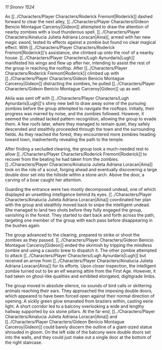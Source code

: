 _11 Sirorev 1524_

As [[../Characters/Player Characters/Roderick Fremont|Roderick]] dashed forward to clear the next alley, [[../Characters/Player Characters/Gideon Benicio Montague Carceroy|Gideon]] attempted to draw the attention of nearby zombies with a loud thunderous spell. [[../Characters/Player Characters/Ainalucia Julieta Adriana Loracan|Aina]], armed with her new magic sword, tested its effects against a zombie but found no clear magical effect. With [[../Characters/Player Characters/Roderick Fremont|Roderick]]'s assistance, she climbed up onto the roof of a nearby house. [[../Characters/Player Characters/Lugh Aynurdaris|Lugh]] manifested his wings and flew up after her, intending to assist the rest of the group in reaching the rooftop. After [[../Characters/Player Characters/Roderick Fremont|Roderick]] climbed up with [[../Characters/Player Characters/Gideon Benicio Montague Carceroy|Gideon]] distracting the zombies, he pulled [[../Characters/Player Characters/Gideon Benicio Montague Carceroy|Gideon]] up as well.

Akila was sent off with [[../Characters/Player Characters/Lugh Aynurdaris|Lugh]]'s shiny new bell to draw away some of the pursuing zombies before the group attempted to navigate the rooftops. Initially, their progress was marred by noise, and the zombies followed. However, it seemed the undead lacked pattern recognition, allowing the group to evade them. A few roofs later, where they managed to remain quiet, they safely descended and stealthily proceeded through the town and the surrounding fields. As they reached the forest, they encountered more zombies heading toward town, inadvertently revealing the path to the temple.

After finding a secluded clearing, the group took a much-needed rest to allow [[../Characters/Player Characters/Roderick Fremont|Roderick]] to recover from the beating he had taken from the zombies. [[../Characters/Player Characters/Ainalucia Julieta Adriana Loracan|Aina]] took on the role of a scout, forging ahead and eventually discovering a large double door set into the hillside within a stone arch. Above the door, a carving of a boar caught her attention.

Guarding the entrance were two mostly decomposed undead, one of which displayed an unsettling intelligence behind its eyes. [[../Characters/Player Characters/Ainalucia Julieta Adriana Loracan|Aina]] coordinated her plan with the group and stealthily moved back to snipe the intelligent undead. She managed to land two shots before they fully engaged the group, vanishing in the forest. They started to dart back and forth across the path, targeting one member of the group with each pass before disappearing in the bushes again.

The group advanced to the clearing, prepared to strike or shoot the zombies as they passed. [[../Characters/Player Characters/Gideon Benicio Montague Carceroy|Gideon]] ended the skirmish by tripping the mindless zombie and using a caustic brew to dispatch it. The other zombie attempted to attack [[../Characters/Player Characters/Lugh Aynurdaris|Lugh]] but received an arrow from [[../Characters/Player Characters/Ainalucia Julieta Adriana Loracan|Aina]] for its efforts. Upon closer inspection, the intelligent zombie turned out to be an elf wearing attire from the First Age. However, it had taken on ghoul-like qualities and exhibited elongated, digitigrade limbs.

The group moved in absolute silence, no sounds of bird calls or skittering animals reaching their ears. They approached the imposing double doors, which appeared to have been forced open against their normal direction of opening. A sickly green glow emanated from braziers within, casting eerie light. A short corridor led to a balcony overlooking a wide and lengthy hallway supported by six stone pillars. At the far end, [[../Characters/Player Characters/Ainalucia Julieta Adriana Loracan|Aina]] and [[../Characters/Player Characters/Gideon Benicio Montague Carceroy|Gideon]] could barely discern the outline of a giant-sized statue shrouded in gloom. On the left side of the balcony were double doors set into the walls, and they could just make out a single door at the bottom of the right staircase.